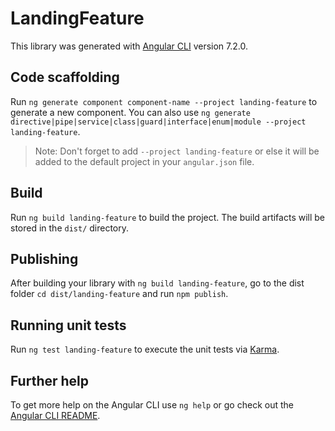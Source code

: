 # LandingFeature

This library was generated with [Angular CLI](https://github.com/angular/angular-cli) version 7.2.0.

## Code scaffolding

Run `ng generate component component-name --project landing-feature` to generate a new component. You can also use `ng generate directive|pipe|service|class|guard|interface|enum|module --project landing-feature`.

> Note: Don't forget to add `--project landing-feature` or else it will be added to the default project in your `angular.json` file.

## Build

Run `ng build landing-feature` to build the project. The build artifacts will be stored in the `dist/` directory.

## Publishing

After building your library with `ng build landing-feature`, go to the dist folder `cd dist/landing-feature` and run `npm publish`.

## Running unit tests

Run `ng test landing-feature` to execute the unit tests via [Karma](https://karma-runner.github.io).

## Further help

To get more help on the Angular CLI use `ng help` or go check out the [Angular CLI README](https://github.com/angular/angular-cli/blob/master/README.md).
